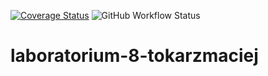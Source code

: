 [![Coverage Status](https://coveralls.io/repos/github/TestowanieAutomatyczneUG/laboratorium-8-tokarzmaciej/badge.svg?branch=main)](https://coveralls.io/github/TestowanieAutomatyczneUG/laboratorium-8-tokarzmaciej?branch=main)
![GitHub Workflow Status](https://img.shields.io/github/workflow/status/TestowanieAutomatyczneUG/laboratorium-8-tokarzmaciej/Pylint?style=plastic)
# laboratorium-8-tokarzmaciej
